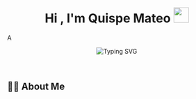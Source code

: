 <h1 align="center"><b>Hi , I'm Quispe Mateo </b><img src="https://media.giphy.com/media/hvRJCLFzcasrR4ia7z/giphy.gif" width="35"></h1>
<!--  -->A
<p align="center">
 <img src="https://readme-typing-svg.herokuapp.com?font=Fira+Code&pause=1000&width=435&lines=+Computer+Engineering+Student+%F0%9F%92%BB;Working+with+PIC+microcontrollers+%F0%9F%A4%96;Assembler+%2F+C%2B%2B+%2F+Java+%2F+Python+Developer+%F0%9F%90%8D;Always+learning+something+new+" alt="Typing SVG" />
</p>


<br>

<!--  -->
## 👨‍💻 About Me



